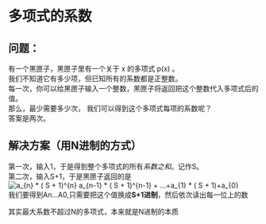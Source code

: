 # 多项式的系数
## 问题：
有一个黑匣子，黑匣子里有一个关于 x 的多项式 p(x) 。  
我们不知道它有多少项，但已知所有的系数都是正整数。  
每一次，你可以给黑匣子输入一个整数，黑匣子将返回把这个整数代入多项式后的值。  
那么，最少需要多少次， 我们可以得到这个多项式每项的系数呢？  
答案是两次。
## 解决方案（用N进制的方式）
第一次，输入1，于是得到整个多项式的所有*系数之和*。记作S。  
第二次，输入S+1，于是黑匣子返回的是  
<img src="https://latex.codecogs.com/png.latex?a_{n}&space;*&space;(&space;S&space;&plus;&space;1)^{n}&space;a_{n-1}&space;*&space;(&space;S&space;&plus;&space;1)^{n-1}&space;&plus;&space;...&plus;a_{1}&space;*&space;(&space;S&space;&plus;&space;1)&plus;a_{0}" title="a_{n} * ( S + 1)^{n} a_{n-1} * ( S + 1)^{n-1} + ...+a_{1} * ( S + 1)+a_{0}" />  
我们要得到An...A0,只需要把这个值换成**S+1进制**，然后依次读出每一位上的数

其实最大系数不超过N的多项式，本来就是N进制的本质
